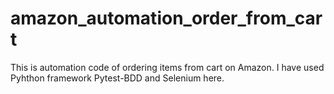 # amazon_automation_order_from_cart
This is automation code of ordering items from cart on Amazon. I have used Pyhthon framework Pytest-BDD and Selenium here.